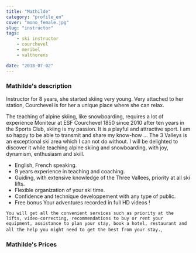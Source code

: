 ```yaml
---
title: "Mathilde"
category: "profile_en"
cover: "mono_female.jpg"
slug: "instructor"
tags:
    - ski instructor
    - courchevel
    - meribel
    - valthorens

date: "2018-07-02"
---
```


### Mathilde's description

Instructor for 8 years, she started skiing very young.
Very attached to her station, Courchevel is for her a unique place where she can relax.

The teaching of alpine skiing, like snowboarding, requires a lot of experience
Moniteur at ESF Courchevel 1850 since 2010 after ten years in the Sports Club, skiing is my passion. It is a playful and attractive sport. I am so happy to be able to transmit and share my know-how ...
The 3 Valleys is an exceptional ski area which I can not do without. I will be delighted to discover it while teaching alpine skiing and snowboarding, with joy, dynamism, enthusiasm and skill.

* English, French speaking.
* 9 years experience in teaching and coaching. 
* Guiding, with extensive knowledge of the Three Vallees, priority at all ski lifts.
* Flexible organization of your ski time.
* Confidence and technique developpement with any type of public.
* Free bonus Your adventures recorded in full HD videos !

`You will get all the convenient services such as priority at the lifts, video-correcting, recommendations to buy or rent your equipment, assistance to plan your stay, book a hotel, restaurant and all the help you might need to get the best from your stay.`,

### Mathilde's Prices



